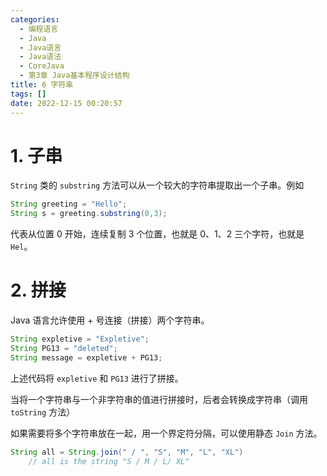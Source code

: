 ```yaml
---
categories:
  - 编程语言
  - Java
  - Java语言
  - Java语法
  - CoreJava
  - 第3章 Java基本程序设计结构
title: 6 字符串
tags: []
date: 2022-12-15 00:20:57
---
```


# 1. 子串

`String` 类的 `substring` 方法可以从一个较大的字符串提取出一个子串。例如

```java
String greeting = "Hello";
String s = greeting.substring(0,3);
```

代表从位置 0 开始，连续复制 3 个位置，也就是 0、1、2 三个字符，也就是 `Hel`。

# 2. 拼接

Java 语言允许使用 + 号连接（拼接）两个字符串。

```java
String expletive = "Expletive";
String PG13 = "deleted";
String message = expletive + PG13;
```

上述代码将 `expletive` 和 `PG13` 进行了拼接。

当将一个字符串与一个非字符串的值进行拼接时，后者会转换成字符串（调用 `toString` 方法）

如果需要将多个字符串放在一起，用一个界定符分隔，可以使用静态 `Join` 方法。

```java
String all = String.join(" / ", "S", "M", "L", "XL")
	// all is the string "S / M / L/ XL"
```